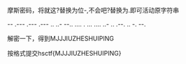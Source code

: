 摩斯密码，将就这?替换为位-,不会吧?替换为.即可活动原字符串

-- .--- .--- .--- .. ..- --.. .... . ... .... ..- .. .--. .. -. --. 

解密一下，得到MJJJIUZHESHUIPING

按格式提交hsctf{MJJJIUZHESHUIPING}

